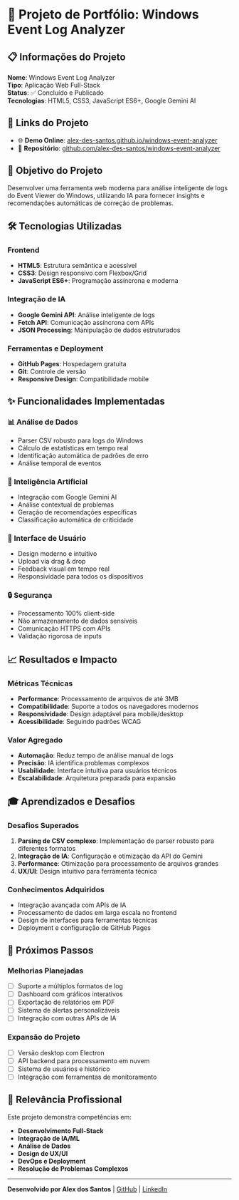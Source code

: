 # 🎯 Projeto de Portfólio: Windows Event Log Analyzer

## 📋 Informações do Projeto

**Nome**: Windows Event Log Analyzer  
**Tipo**: Aplicação Web Full-Stack  
**Status**: ✅ Concluído e Publicado  
**Tecnologias**: HTML5, CSS3, JavaScript ES6+, Google Gemini AI  

## 🔗 Links do Projeto

- 🌐 **Demo Online**: [alex-des-santos.github.io/windows-event-analyzer](https://alex-des-santos.github.io/windows-event-analyzer/)
- 📂 **Repositório**: [github.com/alex-des-santos/windows-event-analyzer](https://github.com/alex-des-santos/windows-event-analyzer)

## 🎯 Objetivo do Projeto

Desenvolver uma ferramenta web moderna para análise inteligente de logs do Event Viewer do Windows, utilizando IA para fornecer insights e recomendações automáticas de correção de problemas.

## 🛠️ Tecnologias Utilizadas

### Frontend
- **HTML5**: Estrutura semântica e acessível
- **CSS3**: Design responsivo com Flexbox/Grid
- **JavaScript ES6+**: Programação assíncrona e moderna

### Integração de IA
- **Google Gemini API**: Análise inteligente de logs
- **Fetch API**: Comunicação assíncrona com APIs
- **JSON Processing**: Manipulação de dados estruturados

### Ferramentas e Deployment
- **GitHub Pages**: Hospedagem gratuita
- **Git**: Controle de versão
- **Responsive Design**: Compatibilidade mobile

## ✨ Funcionalidades Implementadas

### 📊 Análise de Dados
- Parser CSV robusto para logs do Windows
- Cálculo de estatísticas em tempo real
- Identificação automática de padrões de erro
- Análise temporal de eventos

### 🤖 Inteligência Artificial
- Integração com Google Gemini AI
- Análise contextual de problemas
- Geração de recomendações específicas
- Classificação automática de criticidade

### 🎨 Interface de Usuário
- Design moderno e intuitivo
- Upload via drag & drop
- Feedback visual em tempo real
- Responsividade para todos os dispositivos

### 🔒 Segurança
- Processamento 100% client-side
- Não armazenamento de dados sensíveis
- Comunicação HTTPS com APIs
- Validação rigorosa de inputs

## 📈 Resultados e Impacto

### Métricas Técnicas
- **Performance**: Processamento de arquivos de até 3MB
- **Compatibilidade**: Suporte a todos os navegadores modernos
- **Responsividade**: Design adaptável para mobile/desktop
- **Acessibilidade**: Seguindo padrões WCAG

### Valor Agregado
- **Automação**: Reduz tempo de análise manual de logs
- **Precisão**: IA identifica problemas complexos
- **Usabilidade**: Interface intuitiva para usuários técnicos
- **Escalabilidade**: Arquitetura preparada para expansão

## 🎓 Aprendizados e Desafios

### Desafios Superados
1. **Parsing de CSV complexo**: Implementação de parser robusto para diferentes formatos
2. **Integração de IA**: Configuração e otimização da API do Gemini
3. **Performance**: Otimização para processamento de arquivos grandes
4. **UX/UI**: Design intuitivo para ferramenta técnica

### Conhecimentos Adquiridos
- Integração avançada com APIs de IA
- Processamento de dados em larga escala no frontend
- Design de interfaces para ferramentas técnicas
- Deployment e configuração de GitHub Pages

## 🚀 Próximos Passos

### Melhorias Planejadas
- [ ] Suporte a múltiplos formatos de log
- [ ] Dashboard com gráficos interativos
- [ ] Exportação de relatórios em PDF
- [ ] Sistema de alertas personalizáveis
- [ ] Integração com outras APIs de IA

### Expansão do Projeto
- [ ] Versão desktop com Electron
- [ ] API backend para processamento em nuvem
- [ ] Sistema de usuários e histórico
- [ ] Integração com ferramentas de monitoramento

## 💼 Relevância Profissional

Este projeto demonstra competências em:
- **Desenvolvimento Full-Stack**
- **Integração de IA/ML**
- **Análise de Dados**
- **Design de UX/UI**
- **DevOps e Deployment**
- **Resolução de Problemas Complexos**

---

**Desenvolvido por Alex dos Santos** | [GitHub](https://github.com/alex-des-santos) | [LinkedIn](https://linkedin.com/in/alex-des-santos)